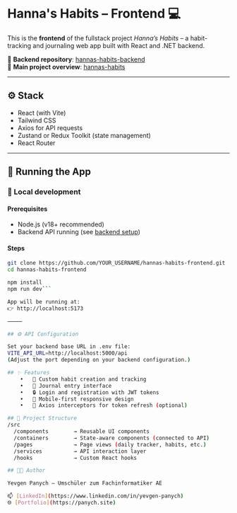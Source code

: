 # Hanna's Habits – Frontend 💻

This is the **frontend** of the fullstack project *Hanna’s Habits* – a habit-tracking and journaling web app built with React and .NET backend.

🔗 **Backend repository**: [hannas-habits-backend](https://github.com/YOUR_USERNAME/hannas-habits-backend)  
🔗 **Main project overview**: [hannas-habits](https://github.com/YOUR_USERNAME/hannas-habits)

---

## ⚙️ Stack

- React (with Vite)
- Tailwind CSS
- Axios for API requests
- Zustand or Redux Toolkit (state management)
- React Router

---

## 🚀 Running the App

### 🧪 Local development

#### Prerequisites
- Node.js (v18+ recommended)
- Backend API running (see [backend setup](https://github.com/YOUR_USERNAME/hannas-habits-backend))

#### Steps

```bash
git clone https://github.com/YOUR_USERNAME/hannas-habits-frontend.git
cd hannas-habits-frontend

npm install
npm run dev```

App will be running at:
👉 http://localhost:5173

⸻

## ⚙️ API Configuration

Set your backend base URL in .env file:
VITE_API_URL=http://localhost:5000/api
(Adjust the port depending on your backend configuration.)

## ✨ Features
	•	📅 Custom habit creation and tracking
	•	🧘 Journal entry interface
	•	🔒 Login and registration with JWT tokens
	•	📱 Mobile-first responsive design
	•	🔄 Axios interceptors for token refresh (optional)

## 📁 Project Structure
/src
  /components        → Reusable UI components
  /containers        → State-aware components (connected to API)
  /pages             → Page views (daily tracker, habits, etc.)
  /services          → API interaction layer
  /hooks             → Custom React hooks

## 🧑‍💻 Author

Yevgen Panych – Umschüler zum Fachinformatiker AE

📫 [LinkedIn](https://www.linkedin.com/in/yevgen-panych)  
🌐 [Portfolio](https://panych.site)  
